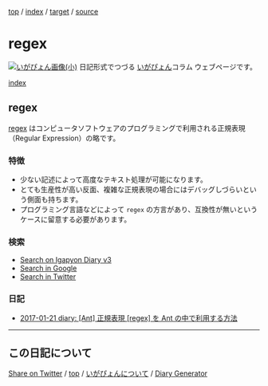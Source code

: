 [top](../index.html) / [index](index.html) / [target](https://igapyon.github.io/diary/keyword/regex.html) / [source](https://github.com/igapyon/diary/blob/gh-pages/keyword/regex.html.src.md) 

regex
=====================================================================================================
[![いがぴょん画像(小)](https://igapyon.github.io/diary/images/iga200306s.jpg "いがぴょん")](https://igapyon.github.io/diary/memo/memoigapyon.html) 日記形式でつづる [いがぴょん](https://igapyon.github.io/diary/memo/memoigapyon.html)コラム ウェブページです。

[index](https://igapyon.github.io/diary/keyword/index.html)

## regex

[regex](regex.html) はコンピュータソフトウェアのプログラミングで利用される正規表現（Regular Expression）の略です。

### 特徴

* 少ない記述によって高度なテキスト処理が可能になります。
* とても生産性が高い反面、複雑な正規表現の場合にはデバッグしづらいという側面も持ちます。
* プログラミング言語などによって `regex` の方言があり、互換性が無いというケースに留意する必要があります。

### 検索

* [Search on Igapyon Diary v3](https://www.google.co.jp/#pws=0&q=site:https%3A%2F%2Figapyon.github.io%2Fdiary%2F+regex)
* [Search in Google](https://www.google.co.jp/#pws=0&q=regex)
* [Search in Twitter](https://twitter.com/search?q=%23regex)

### 日記

* [2017-01-21 diary: [Ant] 正規表現 [regex] を Ant の中で利用する方法](../2017/ig170121.html)



----------------------------------------------------------------------------------------------------

## この日記について

[Share on Twitter](https://twitter.com/intent/tweet?hashtags=igapyon%2Cdiary%2C%E3%81%84%E3%81%8C%E3%81%B4%E3%82%87%E3%82%93%2Cregex&text=regex&url=https%3A%2F%2Figapyon.github.io%2Fdiary%2Fkeyword%2Fregex.html) / [top](../index.html) / [いがぴょんについて](https://igapyon.github.io/diary/memo/memoigapyon.html) / [Diary Generator](https://github.com/igapyon/igapyonv3)

